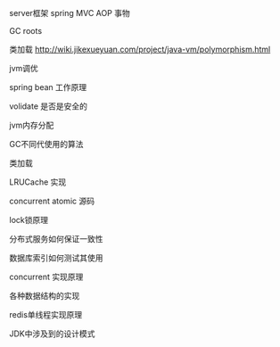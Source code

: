 server框架 spring MVC AOP 事物

GC roots

类加载 http://wiki.jikexueyuan.com/project/java-vm/polymorphism.html

jvm调优

spring bean 工作原理

volidate 是否是安全的

jvm内存分配

GC不同代使用的算法

类加载

LRUCache 实现

concurrent atomic 源码

lock锁原理

分布式服务如何保证一致性

数据库索引如何测试其使用

concurrent 实现原理

各种数据结构的实现

redis单线程实现原理

JDK中涉及到的设计模式









